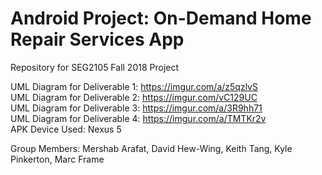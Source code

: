 # Android Project: On-Demand Home Repair Services App
Repository for SEG2105 Fall 2018 Project

UML Diagram for Deliverable 1: https://imgur.com/a/z5qzlvS  
UML Diagram for Deliverable 2: https://imgur.com/vC129UC  
UML Diagram for Deliverable 3: https://imgur.com/a/3R9hh71  
UML Diagram for Deliverable 4: https://imgur.com/a/TMTKr2v  
APK Device Used: Nexus 5

Group Members:
Mershab Arafat,
David Hew-Wing,
Keith Tang,
Kyle Pinkerton,
Marc Frame




